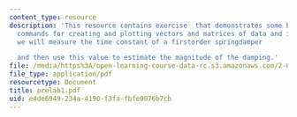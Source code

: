 ```yaml
---
content_type: resource
description: 'This resource contains exercise  that demonstrates some basic MATLAB
  commands for creating and plotting vectors and matrices of data and in this lab
  we will measure the time constant of a firstorder springdamper

  and then use this value to estimate the magnitude of the damping.'
file: /media/https%3A/open-learning-course-data-rc.s3.amazonaws.com/2-003-modeling-dynamics-and-control-i-spring-2005/e4de6949234a4190f3fafbfe0076b7cb_prelab1.pdf
file_type: application/pdf
resourcetype: Document
title: prelab1.pdf
uid: e4de6949-234a-4190-f3fa-fbfe0076b7cb
---
```

